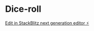 # Dice-roll

[Edit in StackBlitz next generation editor ⚡️](https://stackblitz.com/~/github.com/Chonkz90/Dice-roll)